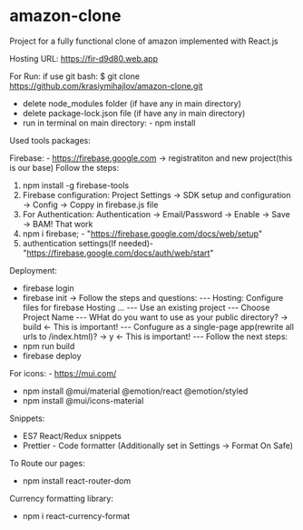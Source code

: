 # amazon-clone
Project for a fully functional clone of amazon implemented with React.js

Hosting URL: https://fir-d9d80.web.app

For Run:
if use git bash:  $ git clone  https://github.com/krasiymihajlov/amazon-clone.git
- delete node_modules folder (if have any in main directory)
- delete package-lock.json file (if have any in main directory)
- run in terminal on main directory: -  npm install

Used tools packages:

Firebasе: - https://firebase.google.com -> registratiton and new project(this is our base)
Follow the steps:
1. npm install -g firebase-tools
2. Firebase configuration: Project Settings -> SDK setup and configuration -> Config -> Coppy in firebase.js file
3. For Authentication: Authentication -> Email/Password -> Enable -> Save -> BAM! That work
4. npm i firebase; - "https://firebase.google.com/docs/web/setup"
5. authentication settings(If needed)- "https://firebase.google.com/docs/auth/web/start"

Deployment:
- firebase login
- firebase init -> Follow the steps and questions:
--- Hosting: Configure files for firebase Hosting ... 
--- Use an existing project 
--- Choose Project Name
--- WHat do you want to use as your public directory? -> build    <- This is important!
--- Confugure as a single-page app(rewrite all urls to /index.html)? -> y	 <- This is important!
--- Follow the next steps:
- npm run build
- firebase deploy

For icons: - https://mui.com/
- npm install @mui/material @emotion/react @emotion/styled
- npm install @mui/icons-material

Snippets:
- ES7 React/Redux snippets
- Prettier - Code formatter (Additionally set in Settings -> Format On Safe)

To Route our pages: 
- npm install react-router-dom

Currency formatting library:
- npm i react-currency-format
